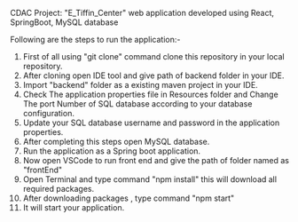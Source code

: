 CDAC Project:  "E_Tiffin_Center" web application developed using React, SpringBoot, MySQL database

Following are the steps to run the application:-

1. First of all using "git clone" command clone this repository in your local repository.
2. After cloning open IDE tool and give path of backend folder in your IDE.
3. Import "backend" folder as a existing maven project in your IDE.
4. Check The application properties file in Resources folder and Change The port Number of SQL database according to your database configuration.
5. Update your SQL database username and password in the application properties.
6. After completing this steps open MySQL database.
7. Run the application as a Spring boot application.
8. Now open VSCode to run front end and give the path of folder named as "frontEnd"
9. Open Terminal and type command "npm install" this will download all required packages.
10. After downloading packages , type command "npm start"
11. It will start your application.
